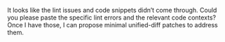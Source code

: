 It looks like the lint issues and code snippets didn’t come through. Could you please paste the specific lint errors and the relevant code contexts? Once I have those, I can propose minimal unified-diff patches to address them.